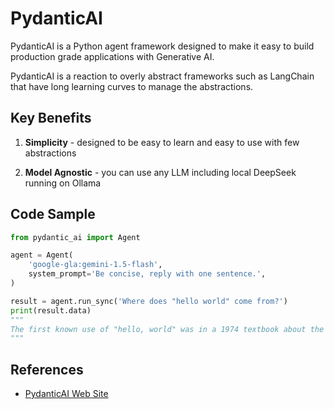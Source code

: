 # PydanticAI

PydanticAI is a Python agent framework designed to make it easy to build production grade applications with Generative AI.

PydanticAI is a reaction to overly abstract frameworks such as LangChain that have long learning curves to manage the abstractions.

## Key Benefits

1. **Simplicity** - designed to be easy to learn and easy to use with few abstractions

2. **Model Agnostic** - you can use any LLM including local DeepSeek running on Ollama

## Code Sample

```py
from pydantic_ai import Agent

agent = Agent(  
    'google-gla:gemini-1.5-flash',
    system_prompt='Be concise, reply with one sentence.',  
)

result = agent.run_sync('Where does "hello world" come from?')  
print(result.data)
"""
The first known use of "hello, world" was in a 1974 textbook about the C programming language.
"""
```

## References

* [PydanticAI Web Site](https://ai.pydantic.dev/)